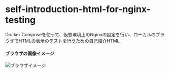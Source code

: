 # self-introduction-html-for-nginx-testing

Docker Composeを使って、仮想環境上のNginxの設定を行い、ローカルのブラウザでHTMLの表示のテストを行うための自己紹介HTML

#### ブラウザの画像イメージ
![ブラウザイメージ](view.png)